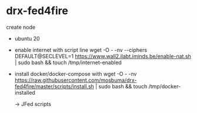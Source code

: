# drx-fed4fire

create node
- ubuntu 20
- enable internet with script line
    wget -O - -nv --ciphers DEFAULT@SECLEVEL=1 https://www.wall2.ilabt.iminds.be/enable-nat.sh | sudo bash && touch /tmp/internet-enabled
- install docker/docker-compose with
    wget -O - -nv https://raw.githubusercontent.com/mosbuma/drx-fed4fire/master/scripts/install.sh | sudo bash && touch /tmp/docker-installed
    
    
  -> JFed scripts
  
  <?xml version='1.0'?>
  <rspec xmlns="http://www.geni.net/resources/rspec/3" type="request" generated_by="jFed RSpec Editor" generated="2021-05-26T17:07:59.835+02:00" xmlns:emulab="http://www.protogeni.net/resources/rspec/ext/emulab/1" xmlns:delay="http://www.protogeni.net/resources/rspec/ext/delay/1" xmlns:jfed-command="http://jfed.iminds.be/rspec/ext/jfed-command/1" xmlns:client="http://www.protogeni.net/resources/rspec/ext/client/1" xmlns:jfed-ssh-keys="http://jfed.iminds.be/rspec/ext/jfed-ssh-keys/1" xmlns:jfed="http://jfed.iminds.be/rspec/ext/jfed/1" xmlns:sharedvlan="http://www.protogeni.net/resources/rspec/ext/shared-vlan/1" xmlns:xsi="http://www.w3.org/2001/XMLSchema-instance" xsi:schemaLocation="http://www.geni.net/resources/rspec/3 http://www.geni.net/resources/rspec/3/request.xsd ">
    <node client_id="node0" exclusive="true" component_manager_id="urn:publicid:IDN+wall1.ilabt.iminds.be+authority+cm">
      <sliver_type name="raw-pc">
        <disk_image name="urn:publicid:IDN+wall1.ilabt.iminds.be+image+emulab-ops:UBUNTU20-64-STD"/>
      </sliver_type>
      <services>
        <execute shell="sh" command="wget -O - -nv --ciphers DEFAULT@SECLEVEL=1 https://www.wall2.ilabt.iminds.be/enable-nat.sh | sudo bash &amp;&amp; touch /tmp/internet-enabled" jfed:finished_flag="/tmp/internet-enabled"/>
        <execute shell="sh" command="wget -O - -nv https://raw.githubusercontent.com/mosbuma/drx-fed4fire/master/scripts/install.sh | sudo bash &amp;&amp; touch /tmp/docker-installed" jfed:finished_flag="/tmp/internet-enabled"/>
      </services>
      <location xmlns="http://jfed.iminds.be/rspec/ext/jfed/1" x="382.0" y="103.5"/>
    </node>
  </rspec>